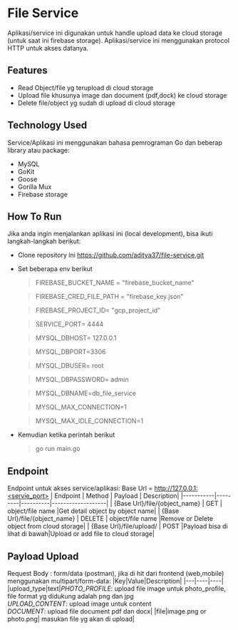 # File Service
Aplikasi/service ini digunakan untuk handle upload data ke cloud storage (untuk saat ini firebase storage). Aplikasi/service ini menggunakan protocol HTTP untuk akses datanya.

## Features
- Read Object/file yg terupload di cloud storage
- Upload file khusunya image dan document (pdf,dock) ke cloud storage
- Delete file/object yg sudah di upload di cloud storage

## Technology Used
Service/Aplikasi ini menggunakan bahasa pemrograman Go dan beberap library atau package:
- MySQL
- GoKit 
- Goose 
- Gorilla Mux
- Firebase storage

## How To Run
Jika anda ingin menjalankan aplikasi ini (local development), bisa ikuti langkah-langkah berikut:

- Clone repository ini
 https://github.com/aditya37/file-service.git
- Set beberapa env berikut
    > FIREBASE_BUCKET_NAME = "firebase_bucket_name"
    
    > FIREBASE_CRED_FILE_PATH = "firebase_key.json"
    
    > FIREBASE_PROJECT_ID= "gcp_project_id"
    
    > SERVICE_PORT= 4444
    
    > MYSQL_DBHOST= 127.0.0.1
    
    > MYSQL_DBPORT=3306
    
    > MYSQL_DBUSER= root
    
    > MYSQL_DBPASSWORD= admin
    
    > MYSQL_DBNAME=db_file_service
    
    > MYSQL_MAX_CONNECTION=1
    
    > MYSQL_MAX_IDLE_CONNECTION=1
    
- Kemudian ketika perintah berikut
    > go run main.go


## Endpoint 
Endpoint untuk akses service/aplikasi:
Base Url = http://127.0.0.1:<servie_port>
|  Endpoint | Method  |  Payload | Description|
|-----------|---------|----------|-------------------|
| {Base Url}/file/{object_name}  | GET     | object/file name  |Get detail object by object name|
| {Base Url}/file/{object_name}  | DELETE  | object/file name  |Remove or Delete object from cloud storage|
| {Base Url}/file/upload/        | POST    |Payload bisa di lihat di bawah|Upload or add file to cloud storage|

## Payload Upload
Request Body : form/data (postman), jika di hit dari frontend (web,mobile) menggunakan multipart/form-data:
|Key|Value|Description|
|---|----|----|
|upload_type|text|*PHOTO_PROFILE*: upload file image untuk photo_profile, file format yg didukung adalah png dan jpg <br/> *UPLOAD_CONTENT*: upload image untuk content <br/> *DOCUMENT*: upload file document pdf dan docx\|
|file|image.png or photo.png| masukan file yg akan di upload|
